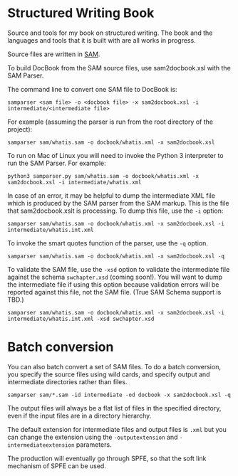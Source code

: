 # Structured Writing Book

Source and tools for my book on structured writing. The book and the languages and tools that it is built with are all works in progress.

Source files are written in [SAM](https://github.com/mbakeranalecta/sam).

To build DocBook from the SAM source files, use sam2docbook.xsl with the
SAM Parser.

The command line to convert one SAM file to DocBook is:

    samparser <sam file> -o <docbook file> -x sam2docbook.xsl -i intermediate/<intermediate file>
    
For example (assuming the parser is run from the root directory of the project):

    samparser sam/whatis.sam -o docbook/whatis.xml -x sam2docbook.xsl
    
To run on Mac of Linux you will need to invoke the Python 3 interpreter to
run the SAM Parser. For example:

    python3 samparser.py sam/whatis.sam -o docbook/whatis.xml -x sam2docbook.xsl -i intermediate/whatis.xml
    
In case of an error, it may be helpful to dump the intermediate XML file 
which is produced by the SAM parser from the SAM markup. This is the file 
that sam2docbook.xslt is processing. To dump this file, use the `-i` option:

    samparser sam/whatis.sam -o docbook/whatis.xml -x sam2docbook.xsl -i intermediate/whatis.int.xml
    
To invoke the smart quotes function of the parser, use the `-q` option. 

    samparser sam/whatis.sam -o docbook/whatis.xml -x sam2docbook.xsl -q
    
To validate the SAM file, use the `-xsd` option to validate the intermediate 
file against the schema `swchapter.xsd` (coming soon!). You will want to dump the 
intermediate file if using this option because validation errors will 
be reported against this file, not the SAM file. (True SAM Schema support is 
TBD.)
 
    samparser sam/whatis.sam -o docbook/whatis.xml -x sam2docbook.xsl -i intermediate/whatis.int.xml -xsd swchapter.xsd
    
Batch conversion
================

You can also batch convert a set of SAM files. To do a batch conversion, you specify the source files using wild cards, and specify output and intermediate directories rather than files. 

    samparser sam/*.sam -id intermediate -od docbook -x sam2docbook.xsl -q
    
The output files will always be a flat list of files in the specified directory, even if the input files are in a directory hierarchy. 

The default extension for intermediate files and output files is `.xml` but 
you can change the extension using the `-outputextension` and `-intermediateextension` parameters. 

The production will eventually go through SPFE, so that the soft link mechanism
of SPFE can be used. 
 

    


